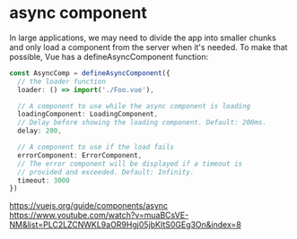 # async component

In large applications, we may need to divide the app into smaller chunks and only load a component from the server when it's needed. To make that possible, Vue has a defineAsyncComponent function:

```ts
const AsyncComp = defineAsyncComponent({
  // the loader function
  loader: () => import('./Foo.vue'),

  // A component to use while the async component is loading
  loadingComponent: LoadingComponent,
  // Delay before showing the loading component. Default: 200ms.
  delay: 200,

  // A component to use if the load fails
  errorComponent: ErrorComponent,
  // The error component will be displayed if a timeout is
  // provided and exceeded. Default: Infinity.
  timeout: 3000
})
```

https://vuejs.org/guide/components/async
https://www.youtube.com/watch?v=muaBCsVE-NM&list=PLC2LZCNWKL9aOR9Hgj05jbKItS0GEg3On&index=8